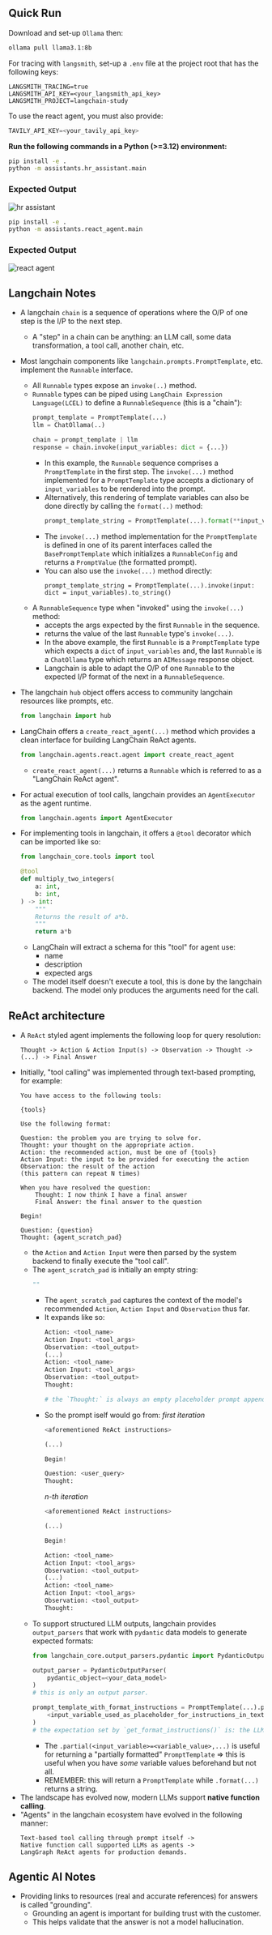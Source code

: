 ## Quick Run

Download and set-up `Ollama` then:
```bash
ollama pull llama3.1:8b
```

For tracing with `langsmith`, set-up a `.env` file at the project root that has the following keys:
```
LANGSMITH_TRACING=true
LANGSMITH_API_KEY=<your_langsmith_api_key>
LANGSMITH_PROJECT=langchain-study
```

To use the react agent, you must also provide:
```python
TAVILY_API_KEY=<your_tavily_api_key>
```

**Run the following commands in a Python (>=3.12) environment:**

```bash
pip install -e .
python -m assistants.hr_assistant.main
```

### Expected Output

![hr assistant](output/hr_assistant.png)

```bash
pip install -e .
python -m assistants.react_agent.main
```

### Expected Output

![react agent](output/react_agent.png)

## Langchain Notes

- A langchain `chain` is a sequence of operations where the O/P of one step is the I/P to the next step.
    - A "step" in a chain can be anything: an LLM call, some data transformation, a tool call, another chain, etc.

- Most langchain components like `langchain.prompts.PromptTemplate`, etc. implement the `Runnable` interface.
    - All `Runnable` types expose an `invoke(..)` method.
    - `Runnable` types can be piped using `LangChain Expression Language(LCEL)` to define a `RunnableSequence` (this is a "chain"):
        ```python
        prompt_template = PromptTemplate(...)
        llm = ChatOllama(..)

        chain = prompt_template | llm
        response = chain.invoke(input_variables: dict = {...})
        ```
        - In this example, the `Runnable` sequence comprises a `PromptTemplate` in the first step. The `invoke(...)` method implemented for a `PromptTemplate` type accepts a dictionary of `input_variables` to be rendered into the prompt.
        - Alternatively, this rendering of template variables can also be done directly by calling the `format(..)` method:
            ```python
            prompt_template_string = PromptTemplate(...).format(**input_variables: dict)
            ```
        - The `invoke(...)` method implementation for the `PromptTemplate` is defined in one of its parent interfaces called the `BasePromptTemplate` which initializes a `RunnableConfig` and returns a `PromptValue` (the formatted prompt).
        - You can also use the `invoke(...)` method directly:
            ```
            prompt_template_string = PromptTemplate(...).invoke(input: dict = input_variables).to_string()
            ```
    - A `RunnableSequence` type when "invoked" using the `invoke(...)` method:
        - accepts the args expected by the first `Runnable` in the sequence.
        - returns the value of the last `Runnable` type's `invoke(...)`. 
        - In the above example, the first `Runnable` is a `PromptTemplate` type which expects a `dict` of `input_variables` and, the last `Runnable` is a `ChatOllama` type which returns an `AIMessage` response object.
        - Langchain is able to adapt the O/P of one `Runnable` to the expected I/P format of the next in a `RunnableSequence`.

- The langchain `hub` object offers access to community langchain resources like prompts, etc.
    ```python
    from langchain import hub
    ```

- LangChain offers a `create_react_agent(...)` method which provides a clean interface for building LangChain ReAct agents.
    ```python
    from langchain.agents.react.agent import create_react_agent
    ```
    - `create_react_agent(...)` returns a `Runnable` which is referred to as a "LangChain ReAct agent".

- For actual execution of tool calls, langchain provides an `AgentExecutor` as the agent runtime.
    ```python
    from langchain.agents import AgentExecutor
    ```
- For implementing tools in langchain, it offers a `@tool` decorator which can be imported like so:
    ```python
    from langchain_core.tools import tool

    @tool
    def multiply_two_integers(
        a: int,
        b: int,
    ) -> int:
        """
        Returns the result of a*b.
        """
        return a*b
    ```
    - LangChain will extract a schema for this "tool" for agent use:
        - name
        - description
        - expected args
    - The model itself doesn't execute a tool, this is done by the langchain backend. The model only produces the arguments need for the call.
    
## ReAct architecture

- A `ReAct` styled agent implements the following loop for query resolution:
    ```
    Thought -> Action & Action Input(s) -> Observation -> Thought -> (...) -> Final Answer
    ```
- Initially, "tool calling" was implemented through text-based prompting, for example:
    ```
    You have access to the following tools:

    {tools}

    Use the following format:

    Question: the problem you are trying to solve for.
    Thought: your thought on the appropriate action.
    Action: the recommended action, must be one of {tools}
    Action Input: the input to be provided for executing the action
    Observation: the result of the action
    (this pattern can repeat N times)

    When you have resolved the question:
        Thought: I now think I have a final answer
        Final Answer: the final answer to the question
    
    Begin!

    Question: {question}
    Thought: {agent_scratch_pad}
    ```
    - the `Action` and `Action Input` were then parsed by the system backend to finally execute the "tool call".
    - The `agent_scratch_pad` is initially an empty string:
        ```python
        ""
        ```
        - The `agent_scratch_pad` captures the context of the model's recommended `Action`, `Action Input` and `Observation` thus far.
        - It expands like so:
            ```python
            Action: <tool_name>
            Action Input: <tool_args>
            Observation: <tool_output>
            (...)
            Action: <tool_name>
            Action Input: <tool_args>
            Observation: <tool_output>
            Thought:

            # the `Thought:` is always an empty placeholder prompt appended after the last `Observation` (at the end).
            ```
        - So the prompt iself would go from:
            *first iteration*
            ```python
            <aforementioned ReAct instructions>

            (...)

            Begin!

            Question: <user_query>
            Thought:
            ```
            *n-th iteration*
            ```python
            <aforementioned ReAct instructions>

            (...)

            Begin!

            Action: <tool_name>
            Action Input: <tool_args>
            Observation: <tool_output>
            (...)
            Action: <tool_name>
            Action Input: <tool_args>
            Observation: <tool_output>
            Thought:
            ```
    - To support structured LLM outputs, langchain provides `output_parsers` that work with `pydantic` data models to generate expected formats:
        ```python
        from langchain_core.output_parsers.pydantic import PydanticOutputParser

        output_parser = PydanticOutputParser(
            pydantic_object=<your_data_model>
        )
        # this is only an output parser.

        prompt_template_with_format_instructions = PromptTemplate(...).partial(
            <input_variable_used_as_placeholder_for_instructions_in_text_template>=output_parser.get_format_instructions()
        )
        # the expectation set by `get_format_instructions()` is: the LLM will generate an output in a JSON format
        ```
        - The `.partial(<input_variable>=<variable_value>,...)` is useful for returning a "partially formatted" `PromptTemplate` => this is useful when you have *some* variable values beforehand but not all.
        - REMEMBER: this will return a `PromptTemplate` while `.format(...)` returns a string. 
- The landscape has evolved now, modern LLMs support **native function calling**.
- "Agents" in the langchain ecosystem have evolved in the following manner:
    ```
    Text-based tool calling through prompt itself ->
    Native function call supported LLMs as agents ->
    LangGraph ReAct agents for production demands.
    ```

## Agentic AI Notes

- Providing links to resources (real and accurate references) for answers is called "grounding".
    - Grounding an agent is important for building trust with the customer.
    - This helps validate that the answer is not a model hallucination.

